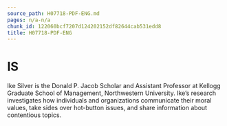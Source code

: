 ```yaml
---
source_path: H07718-PDF-ENG.md
pages: n/a-n/a
chunk_id: 122060bcf7207d124202152df82644cab531edd8
title: H07718-PDF-ENG
---
```

# IS

Ike Silver is the Donald P. Jacob Scholar and Assistant Professor at Kellogg Graduate School of Management, Northwestern University. Ike’s research investigates how individuals and organizations communicate their moral values, take sides over hot-button issues, and share information about contentious topics.
